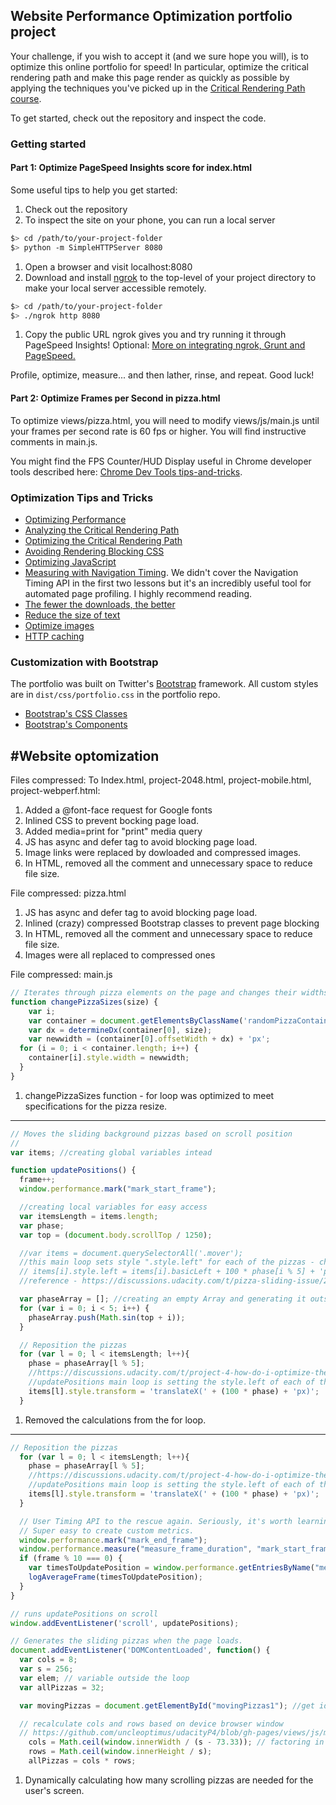 ## Website Performance Optimization portfolio project

Your challenge, if you wish to accept it (and we sure hope you will), is to optimize this online portfolio for speed! In particular, optimize the critical rendering path and make this page render as quickly as possible by applying the techniques you've picked up in the [Critical Rendering Path course](https://www.udacity.com/course/ud884).

To get started, check out the repository and inspect the code.

### Getting started

#### Part 1: Optimize PageSpeed Insights score for index.html

Some useful tips to help you get started:

1. Check out the repository
1. To inspect the site on your phone, you can run a local server

  ```bash
  $> cd /path/to/your-project-folder
  $> python -m SimpleHTTPServer 8080
  ```

1. Open a browser and visit localhost:8080
1. Download and install [ngrok](https://ngrok.com/) to the top-level of your project directory to make your local server accessible remotely.

  ``` bash
  $> cd /path/to/your-project-folder
  $> ./ngrok http 8080
  ```

1. Copy the public URL ngrok gives you and try running it through PageSpeed Insights! Optional: [More on integrating ngrok, Grunt and PageSpeed.](http://www.jamescryer.com/2014/06/12/grunt-pagespeed-and-ngrok-locally-testing/)

Profile, optimize, measure... and then lather, rinse, and repeat. Good luck!

#### Part 2: Optimize Frames per Second in pizza.html

To optimize views/pizza.html, you will need to modify views/js/main.js until your frames per second rate is 60 fps or higher. You will find instructive comments in main.js.

You might find the FPS Counter/HUD Display useful in Chrome developer tools described here: [Chrome Dev Tools tips-and-tricks](https://developer.chrome.com/devtools/docs/tips-and-tricks).

### Optimization Tips and Tricks
* [Optimizing Performance](https://developers.google.com/web/fundamentals/performance/ "web performance")
* [Analyzing the Critical Rendering Path](https://developers.google.com/web/fundamentals/performance/critical-rendering-path/analyzing-crp.html "analyzing crp")
* [Optimizing the Critical Rendering Path](https://developers.google.com/web/fundamentals/performance/critical-rendering-path/optimizing-critical-rendering-path.html "optimize the crp!")
* [Avoiding Rendering Blocking CSS](https://developers.google.com/web/fundamentals/performance/critical-rendering-path/render-blocking-css.html "render blocking css")
* [Optimizing JavaScript](https://developers.google.com/web/fundamentals/performance/critical-rendering-path/adding-interactivity-with-javascript.html "javascript")
* [Measuring with Navigation Timing](https://developers.google.com/web/fundamentals/performance/critical-rendering-path/measure-crp.html "nav timing api"). We didn't cover the Navigation Timing API in the first two lessons but it's an incredibly useful tool for automated page profiling. I highly recommend reading.
* <a href="https://developers.google.com/web/fundamentals/performance/optimizing-content-efficiency/eliminate-downloads.html">The fewer the downloads, the better</a>
* <a href="https://developers.google.com/web/fundamentals/performance/optimizing-content-efficiency/optimize-encoding-and-transfer.html">Reduce the size of text</a>
* <a href="https://developers.google.com/web/fundamentals/performance/optimizing-content-efficiency/image-optimization.html">Optimize images</a>
* <a href="https://developers.google.com/web/fundamentals/performance/optimizing-content-efficiency/http-caching.html">HTTP caching</a>

### Customization with Bootstrap
The portfolio was built on Twitter's <a href="http://getbootstrap.com/">Bootstrap</a> framework. All custom styles are in `dist/css/portfolio.css` in the portfolio repo.

* <a href="http://getbootstrap.com/css/">Bootstrap's CSS Classes</a>
* <a href="http://getbootstrap.com/components/">Bootstrap's Components</a>

#Website optomization
---
Files compressed: To Index.html, project-2048.html, project-mobile.html, project-webperf.html:

1. Added a @font-face request for Google fonts
1. Inlined CSS to prevent bocking page load.
1. Added media=print for "print" media query
1. JS has async and defer tag to avoid blocking page load.
1. Image links were replaced by dowloaded and compressed images.
1. In HTML, removed all the comment and unnecessary space to reduce file size.

File compressed: pizza.html

1. JS has async and defer tag to avoid blocking page load.
1. Inlined (crazy) compressed Bootstrap classes to prevent page blocking
1. In HTML, removed all the comment and unnecessary space to reduce file size.
1. Images were all replaced to compressed ones  

File compressed: main.js

```javascript
// Iterates through pizza elements on the page and changes their widths
function changePizzaSizes(size) {
    var i;
    var container = document.getElementsByClassName('randomPizzaContainer');
    var dx = determineDx(container[0], size);
    var newwidth = (container[0].offsetWidth + dx) + 'px';
  for (i = 0; i < container.length; i++) {
    container[i].style.width = newwidth;
  }
}
```

1. changePizzaSizes function - for loop was optimized to meet specifications for the pizza resize.
---
```javascript
// Moves the sliding background pizzas based on scroll position
//
var items; //creating global variables intead

function updatePositions() {
  frame++;
  window.performance.mark("mark_start_frame");

  //creating local variables for easy access
  var itemsLength = items.length;
  var phase;
  var top = (document.body.scrollTop / 1250);

  //var items = document.querySelectorAll('.mover');
  //this main loop sets style ".style.left" for each of the pizzas - check .style.transform to offset position
  // items[i].style.left = items[i].basicLeft + 100 * phase[i % 5] + 'px';
  //reference - https://discussions.udacity.com/t/pizza-sliding-issue/202664

  var phaseArray = []; //creating an empty Array and generating it outside the for-loop
  for (var i = 0; i < 5; i++) {
    phaseArray.push(Math.sin(top + i));
  }

  // Reposition the pizzas
  for (var l = 0; l < itemsLength; l++){
    phase = phaseArray[l % 5];
    //https://discussions.udacity.com/t/project-4-how-do-i-optimize-the-background-pizzas-for-loop/36302/17
    //updatePositions main loop is setting the style.left of each of those pizza elements. This is a layout invalidator. We can look into using transform to offset position instead in combo with what is called a "z layer hack"
    items[l].style.transform = 'translateX(' + (100 * phase) + 'px)';
  }
```

1. Removed the calculations from the for loop.
---
```javascript
// Reposition the pizzas
  for (var l = 0; l < itemsLength; l++){
    phase = phaseArray[l % 5];
    //https://discussions.udacity.com/t/project-4-how-do-i-optimize-the-background-pizzas-for-loop/36302/17
    //updatePositions main loop is setting the style.left of each of those pizza elements. This is a layout invalidator. We can look into using transform to offset position instead in combo with what is called a "z layer hack"
    items[l].style.transform = 'translateX(' + (100 * phase) + 'px)';
  }

  // User Timing API to the rescue again. Seriously, it's worth learning.
  // Super easy to create custom metrics.
  window.performance.mark("mark_end_frame");
  window.performance.measure("measure_frame_duration", "mark_start_frame", "mark_end_frame");
  if (frame % 10 === 0) {
    var timesToUpdatePosition = window.performance.getEntriesByName("measure_frame_duration");
    logAverageFrame(timesToUpdatePosition);
  }
}

// runs updatePositions on scroll
window.addEventListener('scroll', updatePositions);

// Generates the sliding pizzas when the page loads.
document.addEventListener('DOMContentLoaded', function() {
  var cols = 8;
  var s = 256;
  var elem; // variable outside the loop
  var allPizzas = 32;

  var movingPizzas = document.getElementById("movingPizzas1"); //get id out of the loop,prevent from multiple calling

  // recalculate cols and rows based on device browser window
  // https://github.com/uncleoptimus/udacityP4/blob/gh-pages/views/js/main.js
	cols = Math.ceil(window.innerWidth / (s - 73.33)); // factoring in img width for better effect
	rows = Math.ceil(window.innerHeight / s);
	allPizzas = cols * rows;
```
1. Dynamically calculating how many scrolling pizzas are needed for the user's screen.
